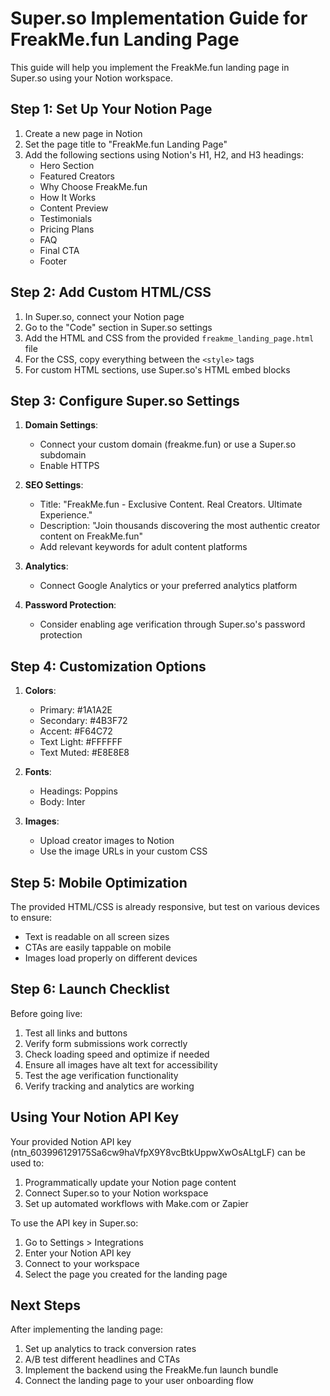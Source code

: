 # Super.so Implementation Guide for FreakMe.fun Landing Page

This guide will help you implement the FreakMe.fun landing page in Super.so using your Notion workspace.

## Step 1: Set Up Your Notion Page

1. Create a new page in Notion
2. Set the page title to "FreakMe.fun Landing Page"
3. Add the following sections using Notion's H1, H2, and H3 headings:
   - Hero Section
   - Featured Creators
   - Why Choose FreakMe.fun
   - How It Works
   - Content Preview
   - Testimonials
   - Pricing Plans
   - FAQ
   - Final CTA
   - Footer

## Step 2: Add Custom HTML/CSS

1. In Super.so, connect your Notion page
2. Go to the "Code" section in Super.so settings
3. Add the HTML and CSS from the provided `freakme_landing_page.html` file
4. For the CSS, copy everything between the `<style>` tags
5. For custom HTML sections, use Super.so's HTML embed blocks

## Step 3: Configure Super.so Settings

1. **Domain Settings**:
   - Connect your custom domain (freakme.fun) or use a Super.so subdomain
   - Enable HTTPS

2. **SEO Settings**:
   - Title: "FreakMe.fun - Exclusive Content. Real Creators. Ultimate Experience."
   - Description: "Join thousands discovering the most authentic creator content on FreakMe.fun"
   - Add relevant keywords for adult content platforms

3. **Analytics**:
   - Connect Google Analytics or your preferred analytics platform

4. **Password Protection**:
   - Consider enabling age verification through Super.so's password protection

## Step 4: Customization Options

1. **Colors**:
   - Primary: #1A1A2E
   - Secondary: #4B3F72
   - Accent: #F64C72
   - Text Light: #FFFFFF
   - Text Muted: #E8E8E8

2. **Fonts**:
   - Headings: Poppins
   - Body: Inter

3. **Images**:
   - Upload creator images to Notion
   - Use the image URLs in your custom CSS

## Step 5: Mobile Optimization

The provided HTML/CSS is already responsive, but test on various devices to ensure:
- Text is readable on all screen sizes
- CTAs are easily tappable on mobile
- Images load properly on different devices

## Step 6: Launch Checklist

Before going live:
1. Test all links and buttons
2. Verify form submissions work correctly
3. Check loading speed and optimize if needed
4. Ensure all images have alt text for accessibility
5. Test the age verification functionality
6. Verify tracking and analytics are working

## Using Your Notion API Key

Your provided Notion API key (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) can be used to:

1. Programmatically update your Notion page content
2. Connect Super.so to your Notion workspace
3. Set up automated workflows with Make.com or Zapier

To use the API key in Super.so:
1. Go to Settings > Integrations
2. Enter your Notion API key
3. Connect to your workspace
4. Select the page you created for the landing page

## Next Steps

After implementing the landing page:
1. Set up analytics to track conversion rates
2. A/B test different headlines and CTAs
3. Implement the backend using the FreakMe.fun launch bundle
4. Connect the landing page to your user onboarding flow
